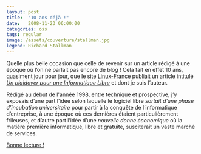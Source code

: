 ```yaml
---
layout: post
title:  "1O ans déjà !"
date:   2008-11-23 06:00:00
categories: oss
tags: regular
image: /assets/couverture/stallman.jpg
legend: Richard Stallman
---
```

Quelle plus belle occasion que celle de revenir sur un article rédigé à une époque où l’on ne parlait pas encore de blog !
Cela fait en effet 10 ans, quasiment jour pour jour, que le site [Linux-France](http://www.linux-france.org/) publiait un article intitulé [*Un plaidoyer pour une Informatique Libre*](http://www.linux-france.org/article/these/sahnine/sahnine_libre_monoblock.html) et dont je suis l’auteur.

Rédigé au début de l'année 1998, entre technique et prospective, j’y exposais d’une part l’idée selon laquelle le logiciel libre *sortait d’une phase d’incubation universitaire* pour partir à la conquête de l’informatique d’entreprise, à une époque où ces dernières étaient particulièrement frileuses, et d’autre part l’idée d’une *nouvelle donne économique* où la matière première informatique, libre et gratuite, susciterait un vaste marché de services.

[Bonne lecture !](http://www.linux-france.org/article/these/sahnine/sahnine_libre_monoblock.html)

[jekyll]:      http://jekyllrb.com
[jekyll-gh]:   https://github.com/jekyll/jekyll
[jekyll-help]: https://github.com/jekyll/jekyll-help
